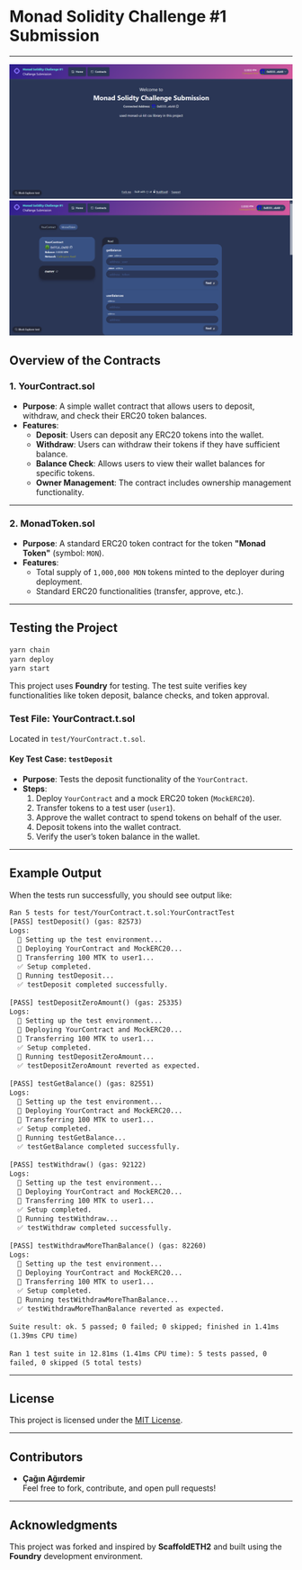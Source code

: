 # **Monad Solidity Challenge #1 Submission**
---
![img1](ss1.png)
![img2](ss2.png)
## **Overview of the Contracts**

### 1. **YourContract.sol**
- **Purpose**: A simple wallet contract that allows users to deposit, withdraw, and check their ERC20 token balances.
- **Features**:
  - **Deposit**: Users can deposit any ERC20 tokens into the wallet.
  - **Withdraw**: Users can withdraw their tokens if they have sufficient balance.
  - **Balance Check**: Allows users to view their wallet balances for specific tokens.
  - **Owner Management**: The contract includes ownership management functionality.

---

### 2. **MonadToken.sol**
- **Purpose**: A standard ERC20 token contract for the token **"Monad Token"** (symbol: `MON`).
- **Features**:
  - Total supply of `1,000,000 MON` tokens minted to the deployer during deployment.
  - Standard ERC20 functionalities (transfer, approve, etc.).

---

## **Testing the Project**

```bash
yarn chain
yarn deploy
yarn start
```


This project uses **Foundry** for testing. The test suite verifies key functionalities like token deposit, balance checks, and token approval.

### **Test File: YourContract.t.sol**
Located in `test/YourContract.t.sol`.

#### Key Test Case: `testDeposit`
- **Purpose**: Tests the deposit functionality of the `YourContract`.
- **Steps**:
  1. Deploy `YourContract` and a mock ERC20 token (`MockERC20`).
  2. Transfer tokens to a test user (`user1`).
  3. Approve the wallet contract to spend tokens on behalf of the user.
  4. Deposit tokens into the wallet contract.
  5. Verify the user’s token balance in the wallet.


---

## **Example Output**

When the tests run successfully, you should see output like:

```
Ran 5 tests for test/YourContract.t.sol:YourContractTest
[PASS] testDeposit() (gas: 82573)
Logs:
  🔧 Setting up the test environment...
  🚀 Deploying YourContract and MockERC20...
  💸 Transferring 100 MTK to user1...
  ✅ Setup completed.
  🔎 Running testDeposit...
  ✅ testDeposit completed successfully.

[PASS] testDepositZeroAmount() (gas: 25335)
Logs:
  🔧 Setting up the test environment...
  🚀 Deploying YourContract and MockERC20...
  💸 Transferring 100 MTK to user1...
  ✅ Setup completed.
  🔎 Running testDepositZeroAmount...
  ✅ testDepositZeroAmount reverted as expected.

[PASS] testGetBalance() (gas: 82551)
Logs:
  🔧 Setting up the test environment...
  🚀 Deploying YourContract and MockERC20...
  💸 Transferring 100 MTK to user1...
  ✅ Setup completed.
  🔎 Running testGetBalance...
  ✅ testGetBalance completed successfully.

[PASS] testWithdraw() (gas: 92122)
Logs:
  🔧 Setting up the test environment...
  🚀 Deploying YourContract and MockERC20...
  💸 Transferring 100 MTK to user1...
  ✅ Setup completed.
  🔎 Running testWithdraw...
  ✅ testWithdraw completed successfully.

[PASS] testWithdrawMoreThanBalance() (gas: 82260)
Logs:
  🔧 Setting up the test environment...
  🚀 Deploying YourContract and MockERC20...
  💸 Transferring 100 MTK to user1...
  ✅ Setup completed.
  🔎 Running testWithdrawMoreThanBalance...
  ✅ testWithdrawMoreThanBalance reverted as expected.

Suite result: ok. 5 passed; 0 failed; 0 skipped; finished in 1.41ms (1.39ms CPU time)

Ran 1 test suite in 12.81ms (1.41ms CPU time): 5 tests passed, 0 failed, 0 skipped (5 total tests)
```

---

## **License**

This project is licensed under the [MIT License](https://opensource.org/licenses/MIT).

---

## **Contributors**
- **Çağın Ağırdemir**  
Feel free to fork, contribute, and open pull requests!

---

## **Acknowledgments**
This project was forked and inspired by **ScaffoldETH2** and built using the **Foundry** development environment.

